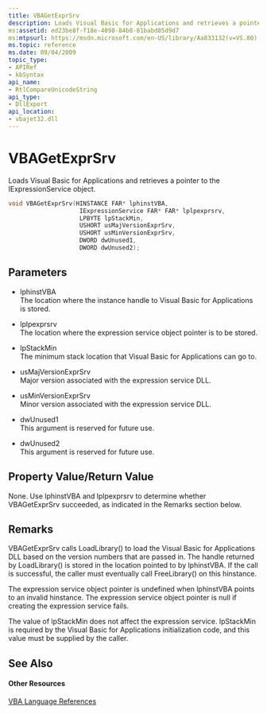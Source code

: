 ```yaml
---
title: VBAGetExprSrv
description: Loads Visual Basic for Applications and retrieves a pointer to the IExpressionService object.
ms:assetid: ed23be8f-f18e-4098-84b8-81babd85d9d7
ms:mtpsurl: https://msdn.microsoft.com/en-US/library/Aa833132(v=VS.80)
ms.topic: reference
ms.date: 09/04/2009
topic_type: 
- APIRef
- kbSyntax
api_name: 
- RtlCompareUnicodeString
api_type: 
- DllExport
api_location: 
- vbajet32.dll
---
```



# VBAGetExprSrv

Loads Visual Basic for Applications and retrieves a pointer to the IExpressionService object.

```cpp
void VBAGetExprSrv(HINSTANCE FAR* lphinstVBA,
                    IExpressionService FAR* FAR* lplpexprsrv,
                    LPBYTE lpStackMin,
                    USHORT usMajVersionExprSrv,
                    USHORT usMinVersionExprSrv,
                    DWORD dwUnused1,
                    DWORD dwUnused2);
 ```

## Parameters

- lphinstVBA  
The location where the instance handle to Visual Basic for Applications is stored.

- lplpexprsrv  
The location where the expression service object pointer is to be stored.

- lpStackMin  
The minimum stack location that Visual Basic for Applications can go to.

- usMajVersionExprSrv  
Major version associated with the expression service DLL.

- usMinVersionExprSrv  
Minor version associated with the expression service DLL.

- dwUnused1  
This argument is reserved for future use.

- dwUnused2  
This argument is reserved for future use.

## Property Value/Return Value

None. Use lphinstVBA and lplpexprsrv to determine whether VBAGetExprSrv succeeded, as indicated in the Remarks section below.

## Remarks

VBAGetExprSrv calls LoadLibrary() to load the Visual Basic for Applications DLL based on the version numbers that are passed in. The handle returned by LoadLibrary() is stored in the location pointed to by lphinstVBA. If the call is successful, the caller must eventually call FreeLibrary() on this hinstance.

The expression service object pointer is undefined when lphinstVBA points to an invalid hinstance. The expression service object pointer is null if creating the expression service fails.

The value of lpStackMin does not affect the expression service. lpStackMin is required by the Visual Basic for Applications initialization code, and this value must be supplied by the caller.

## See Also

#### Other Resources

[VBA Language References](https://go.microsoft.com/fwlink/?linkid=71507)

